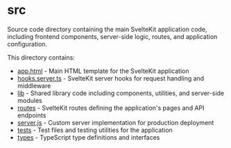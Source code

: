 # src

Source code directory containing the main SvelteKit application code, including frontend components, server-side logic, routes, and application configuration.

This directory contains:

- [app.html](src/app.html) - Main HTML template for the SvelteKit application
- [hooks.server.ts](src/hooks.server.ts) - SvelteKit server hooks for request handling and middleware
- [lib](src/lib/index) - Shared library code including components, utilities, and server-side modules
- [routes](src/routes/index) - SvelteKit routes defining the application's pages and API endpoints
- [server.js](src/server.js) - Custom server implementation for production deployment
- [tests](src/tests/index) - Test files and testing utilities for the application
- [types](src/types/index) - TypeScript type definitions and interfaces
